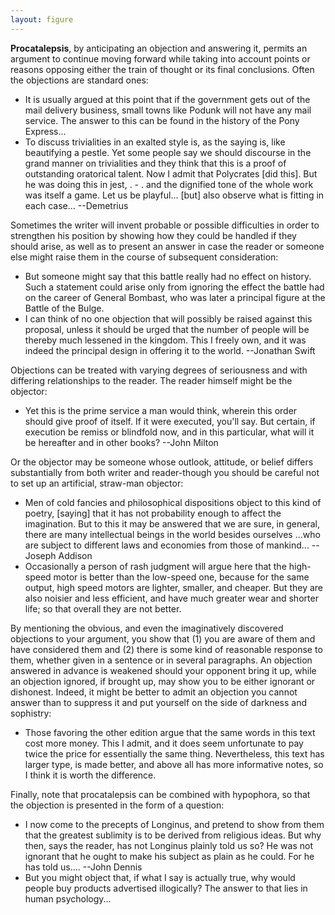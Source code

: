 ```yaml
---
layout: figure
---
```


**Procatalepsis**, by anticipating an objection and answering it, permits an argument to continue moving forward while taking into account points or reasons opposing either the train of thought or its final conclusions. Often the objections are standard ones:

 - It is usually argued at this point that if the government gets out of the mail delivery business, small towns like Podunk will not have any mail service. The answer to this can be found in the history of the Pony Express...
 - To discuss trivialities in an exalted style is, as the saying is, like beautifying a pestle. Yet some people say we should discourse in the grand manner on trivialities and they think that this is a proof of outstanding oratorical talent. Now I admit that Polycrates [did this]. But he was doing this in jest, . - . and the dignified tone of the whole work was itself a game. Let us be playful... [but] also observe what is fitting in each case... --Demetrius
 
 Sometimes the writer will invent probable or possible difficulties in order to strengthen his position by showing how they could be handled if they should arise, as well as to present an answer in case the reader or someone else might raise them in the course of subsequent consideration:
 
 - But someone might say that this battle really had no effect on history. Such a statement could arise only from ignoring the effect the battle had on the career of General Bombast, who was later a principal figure at the Battle of the Bulge.
 - I can think of no one objection that will possibly be raised against this proposal, unless it should be urged that the number of people will be thereby much lessened in the kingdom. This I freely own, and it was indeed the principal design in offering it to the world. --Jonathan Swift
 
 Objections can be treated with varying degrees of seriousness and with differing relationships to the reader. The reader himself might be the objector:
 
 - Yet this is the prime service a man would think, wherein this order should give proof of itself. If it were executed, you'll say. But certain, if execution be remiss or blindfold now, and in this particular, what will it be hereafter and in other books? --John Milton
 
 Or the objector may be someone whose outlook, attitude, or belief differs substantially from both writer and reader-though you should be careful not to set up an artificial, straw-man objector:
 
 - Men of cold fancies and philosophical dispositions object to this kind of poetry, [saying] that it has not probability enough to affect the imagination. But to this it may be answered that we are sure, in general, there are many intellectual beings in the world besides ourselves ...who are subject to different laws and economies from those of mankind... --Joseph Addison
 - Occasionally a person of rash judgment will argue here that the high-speed motor is better than the low-speed one, because for the same output, high speed motors are lighter, smaller, and cheaper. But they are also noisier and less efficient, and have much greater wear and shorter life; so that overall they are not better.
 
 By mentioning the obvious, and even the imaginatively discovered objections to your argument, you show that (1) you are aware of them and have considered them and (2) there is some kind of reasonable response to them, whether given in a sentence or in several paragraphs. An objection answered in advance is weakened should your opponent bring it up, while an objection ignored, if brought up, may show you to be either ignorant or dishonest. Indeed, it might be better to admit an objection you cannot answer than to suppress it and put yourself on the side of darkness and sophistry:
 
 - Those favoring the other edition argue that the same words in this text cost more money. This I admit, and it does seem unfortunate to pay twice the price for essentially the same thing. Nevertheless, this text has larger type, is made better, and above all has more informative notes, so I think it is worth the difference.
 
 Finally, note that procatalepsis can be combined with hypophora, so that the objection is presented in the form of a question:
 
 - I now come to the precepts of Longinus, and pretend to show from them that the greatest sublimity is to be derived from religious ideas. But why then, says the reader, has not Longinus plainly told us so? He was not ignorant that he ought to make his subject as plain as he could. For he has told us.... --John Dennis
 - But you might object that, if what I say is actually true, why would people buy products advertised illogically? The answer to that lies in human psychology...
